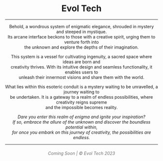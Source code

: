 <div align='center'>

# Evol Tech
<hr>

Behold, a wondrous system of enigmatic elegance, shrouded in mystery and steeped in mystique.<br> 
Its arcane interface beckons to those with a creative spirit, urging them to venture forth into<br>
the unknown and explore the depths of their imagination.

This system is a vessel for cultivating ingenuity, a sacred space where ideas are born and<br>
creativity thrives. With its intuitive design and seamless functionality, it enables users to<br>
unleash their innermost visions and share them with the world.

What lies within this esoteric conduit is a mystery waiting to be unravelled, a journey waiting to<br>
be undertaken. It is a gateway to a realm of endless possibilities, where creativity reigns supreme<br>
and the impossible becomes reality.

*Dare you enter this realm of enigma and ignite your inspiration?<br>
If so, embrace the allure of the unknown and discover the boundless potential within,<br>
for once you embark on this journey of creativity, the possibilities are endless.*

<hr>
<h6><span style="opacity:0.6"><em>Coming Soon | © Evol Tech 2023</em></span></h6>
